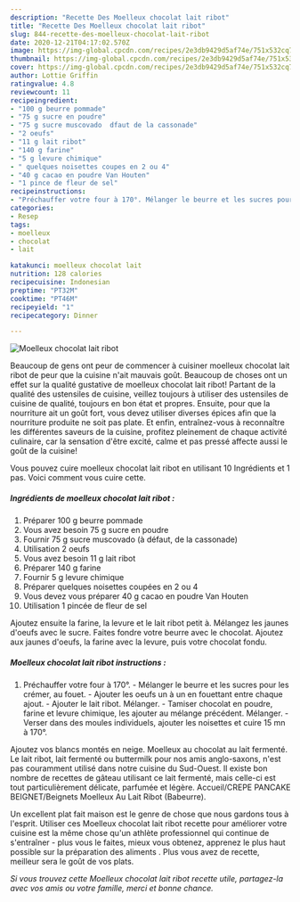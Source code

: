 ```yaml
---
description: "Recette Des Moelleux chocolat lait ribot"
title: "Recette Des Moelleux chocolat lait ribot"
slug: 844-recette-des-moelleux-chocolat-lait-ribot
date: 2020-12-21T04:17:02.570Z
image: https://img-global.cpcdn.com/recipes/2e3db9429d5af74e/751x532cq70/moelleux-chocolat-lait-ribot-photo-principale-de-la-recette.jpg
thumbnail: https://img-global.cpcdn.com/recipes/2e3db9429d5af74e/751x532cq70/moelleux-chocolat-lait-ribot-photo-principale-de-la-recette.jpg
cover: https://img-global.cpcdn.com/recipes/2e3db9429d5af74e/751x532cq70/moelleux-chocolat-lait-ribot-photo-principale-de-la-recette.jpg
author: Lottie Griffin
ratingvalue: 4.8
reviewcount: 11
recipeingredient:
- "100 g beurre pommade"
- "75 g sucre en poudre"
- "75 g sucre muscovado  dfaut de la cassonade"
- "2 oeufs"
- "11 g lait ribot"
- "140 g farine"
- "5 g levure chimique"
- " quelques noisettes coupes en 2 ou 4"
- "40 g cacao en poudre Van Houten"
- "1 pince de fleur de sel"
recipeinstructions:
- "Préchauffer votre four à 170°. Mélanger le beurre et les sucres pour les crémer, au fouet. Ajouter les oeufs un à un en fouettant entre chaque ajout. Ajouter le lait ribot. Mélanger. Tamiser chocolat en poudre, farine et levure chimique, les ajouter au mélange précédent. Mélanger. Verser dans des moules individuels, ajouter les noisettes et cuire 15 mn à 170°."
categories:
- Resep
tags:
- moelleux
- chocolat
- lait

katakunci: moelleux chocolat lait 
nutrition: 128 calories
recipecuisine: Indonesian
preptime: "PT32M"
cooktime: "PT46M"
recipeyield: "1"
recipecategory: Dinner

---
```



![Moelleux chocolat lait ribot](https://img-global.cpcdn.com/recipes/2e3db9429d5af74e/751x532cq70/moelleux-chocolat-lait-ribot-photo-principale-de-la-recette.jpg)

Beaucoup de gens ont peur de commencer à cuisiner moelleux chocolat lait ribot de peur que la cuisine n'ait mauvais goût. Beaucoup de choses ont un effet sur la qualité gustative de moelleux chocolat lait ribot! Partant de la qualité des ustensiles de cuisine, veillez toujours à utiliser des ustensiles de cuisine de qualité, toujours en bon état et propres. Ensuite, pour que la nourriture ait un goût fort, vous devez utiliser diverses épices afin que la nourriture produite ne soit pas plate. Et enfin, entraînez-vous à reconnaître les différentes saveurs de la cuisine, profitez pleinement de chaque activité culinaire, car la sensation d'être excité, calme et pas pressé affecte aussi le goût de la cuisine!

<!--inarticleads1-->

Vous pouvez cuire moelleux chocolat lait ribot en utilisant 10 Ingrédients et 1 pas. Voici comment vous cuire cette.

##### Ingrédients de moelleux chocolat lait ribot :

1. Préparer 100 g beurre pommade
1. Vous avez besoin 75 g sucre en poudre
1. Fournir 75 g sucre muscovado (à défaut, de la cassonade)
1. Utilisation 2 oeufs
1. Vous avez besoin 11 g lait ribot
1. Préparer 140 g farine
1. Fournir 5 g levure chimique
1. Préparer  quelques noisettes coupées en 2 ou 4
1. Vous devez vous préparer 40 g cacao en poudre Van Houten
1. Utilisation 1 pincée de fleur de sel


Ajoutez ensuite la farine, la levure et le lait ribot petit à. Mélangez les jaunes d&#39;oeufs avec le sucre. Faites fondre votre beurre avec le chocolat. Ajoutez aux jaunes d&#39;oeufs, la farine avec la levure, puis votre chocolat fondu. 

<!--inarticleads2-->

##### Moelleux chocolat lait ribot instructions :

1. Préchauffer votre four à 170°. - Mélanger le beurre et les sucres pour les crémer, au fouet. - Ajouter les oeufs un à un en fouettant entre chaque ajout. - Ajouter le lait ribot. Mélanger. - Tamiser chocolat en poudre, farine et levure chimique, les ajouter au mélange précédent. Mélanger. - Verser dans des moules individuels, ajouter les noisettes et cuire 15 mn à 170°.


Ajoutez vos blancs montés en neige. Moelleux au chocolat au lait fermenté. Le lait ribot, lait fermenté ou buttermilk pour nos amis anglo-saxons, n&#39;est pas couramment utilisé dans notre cuisine du Sud-Ouest. Il existe bon nombre de recettes de gâteau utilisant ce lait fermenté, mais celle-ci est tout particulièrement délicate, parfumée et légère. Accueil/CREPE PANCAKE BEIGNET/Beignets Moelleux Au Lait Ribot (Babeurre). 

<!--inarticleads1-->

<p>
Un excellent plat fait maison est le genre de chose que nous gardons tous à l'esprit. Utiliser ces Moelleux chocolat lait ribot recette pour améliorer votre cuisine est la même chose qu'un athlète professionnel qui continue de s'entraîner - plus vous le faites, mieux vous obtenez, apprenez le plus haut possible sur la préparation des aliments . Plus vous avez de recette, meilleur sera le goût de vos plats.
</p>

<p>
<i>Si vous trouvez cette Moelleux chocolat lait ribot recette utile, partagez-la avec vos amis ou votre famille, merci et bonne chance.</i>
</p>
